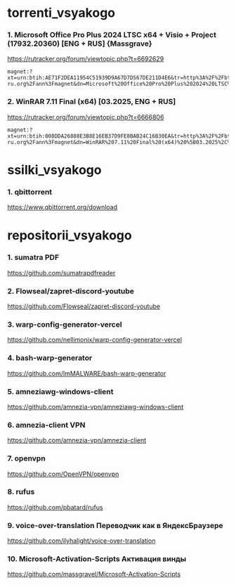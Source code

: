 # torrenti_vsyakogo

### 1. Microsoft Office Pro Plus 2024 LTSC x64 + Visio + Project (17932.20360) [ENG + RUS] {Massgrave}
https://rutracker.org/forum/viewtopic.php?t=6692629
```
magnet:?xt=urn:btih:AE71F2DEA11954C51939D9A67D7D567DE211D4E6&tr=http%3A%2F%2Fbt3.t-ru.org%2Fann%3Fmagnet&dn=Microsoft%20Office%20Pro%20Plus%202024%20LTSC%20x64%20%2B%20Visio%20%2B%20Project%20(17932.20360)%20%5BENG%20%2B%20RUS%5D%20%7BMassgrave%7D
```
### 2. WinRAR 7.11 Final (x64) [03.2025, ENG + RUS]
https://rutracker.org/forum/viewtopic.php?t=6666806
```
magnet:?xt=urn:btih:008DDA26888E3B8E16EB37D9FE8BAB24C16B30EA&tr=http%3A%2F%2Fbt4.t-ru.org%2Fann%3Fmagnet&dn=WinRAR%207.11%20Final%20(x64)%20%5B03.2025%2C%20ENG%20%2B%20RUS%5D
```

# ssilki_vsyakogo
### 1. qbittorrent
https://www.qbittorrent.org/download





# repositorii_vsyakogo
### 1. sumatra PDF
https://github.com/sumatrapdfreader
### 2. Flowseal/zapret-discord-youtube
https://github.com/Flowseal/zapret-discord-youtube
### 3. warp-config-generator-vercel
https://github.com/nellimonix/warp-config-generator-vercel
### 4. bash-warp-generator
https://github.com/ImMALWARE/bash-warp-generator
### 5. amneziawg-windows-client
https://github.com/amnezia-vpn/amneziawg-windows-client
### 6. amnezia-client VPN
https://github.com/amnezia-vpn/amnezia-client
### 7. openvpn
https://github.com/OpenVPN/openvpn
### 8. rufus
https://github.com/pbatard/rufus
### 9. voice-over-translation Переводчик как в ЯндексБраузере
https://github.com/ilyhalight/voice-over-translation
### 10. Microsoft-Activation-Scripts Активация винды
https://github.com/massgravel/Microsoft-Activation-Scripts
